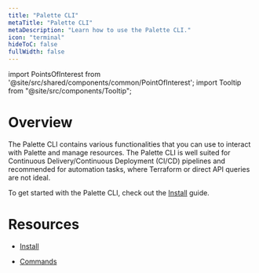 ```yaml
---
title: "Palette CLI"
metaTitle: "Palette CLI"
metaDescription: "Learn how to use the Palette CLI."
icon: "terminal"
hideToC: false
fullWidth: false
---
```





import PointsOfInterest from '@site/src/shared/components/common/PointOfInterest';
import Tooltip from "@site/src/components/Tooltip";


# Overview

The Palette CLI contains various functionalities that you can use to interact with Palette and manage resources. The Palette CLI is well suited for Continuous Delivery/Continuous Deployment (CI/CD) pipelines and recommended for automation tasks, where Terraform or direct API queries are not ideal.

To get started with the Palette CLI, check out the [Install](/palette-cli/install-palette-cli) guide.



# Resources

- [Install](/palette-cli/install-palette-cli)


- [Commands](/palette-cli/commands)

<br />